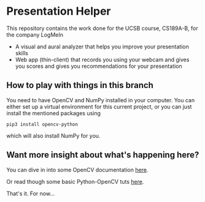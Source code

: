 # Presentation Helper
This repository contains the work done for the UCSB course, CS189A-B, for the company LogMeIn

- A visual and aural analyzer that helps you improve your presentation skills
- Web app (thin-client) that records you using your webcam and gives you scores and gives you recommendations for your presentation

## How to play with things in this branch

You need to have OpenCV and NumPy installed in your computer. You can either set up a virtual environment for this current project, or you can just install the mentioned packages using

```
pip3 install opencv-python
```
which will also install NumPy for you.

## Want more insight about what's happening here?

You can dive in into some OpenCV documentation [here](https://opencv-python-tutroals.readthedocs.io/en/latest/py_tutorials/py_video/py_lucas_kanade/py_lucas_kanade.html#lucas-kanade).

Or read though some basic Python-OpenCV tuts [here](https://pythonprogramming.net/haar-cascade-face-eye-detection-python-opencv-tutorial/?completed=/mog-background-reduction-python-opencv-tutorial/).


That's it. For now...
